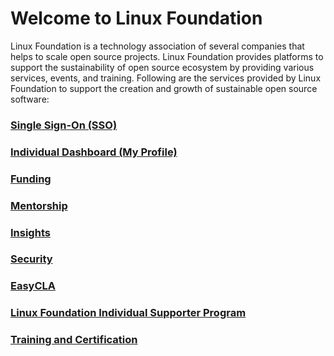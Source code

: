 # Welcome to Linux Foundation

Linux Foundation is a technology association of several companies that helps to scale open source projects. Linux Foundation provides platforms to support the sustainability of open source ecosystem by providing various services, events, and training. Following are the services provided by Linux Foundation to support the creation and growth of sustainable open source software:

### [Single Sign-On \(SSO\)](sso/)

### [Individual Dashboard \(My Profile\)](my-profile/)

### [Funding](lfx/crowd-funding/)

### [Mentorship](lfx/mentorship/)

### [Insights](lfx/insights/)

### [Security](lfx/security/)

### [EasyCLA](lfx/easycla/)

### [Linux Foundation Individual Supporter Program](linux-individual-supporter-program/)

### [Training and Certification](training-and-certification.md)



